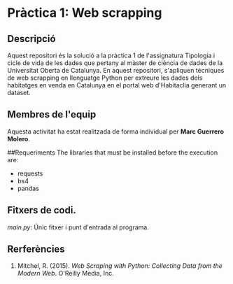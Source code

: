 # Pràctica 1: Web scrapping

## Descripció
Aquest repositori és la solució a la pràctica 1 de l'assignatura Tipologia i cicle de vida de les dades que pertany al màster de ciència de dades de la Universitat Oberta de Catalunya. En aquest repositori, s'apliquen tècniques de web scrapping en llenguatge Python per extreure les dades dels habitatges en venda en Catalunya en el portal web d'Habitaclia generant un dataset.

## Membres de l'equip
Aquesta activitat ha estat realitzada de forma individual per **Marc Guerrero Molero**.

##Requeriments
The libraries that must be installed before the execution are:
  - requests
  - bs4
  - pandas
  
## Fitxers de codi.
_main.py_: Únic fitxer i punt d'entrada al programa.

## Rerferències
1. Mitchel, R. (2015). _Web Scraping with Python: Collecting Data from the Modern Web_. O'Reilly Media, Inc.
